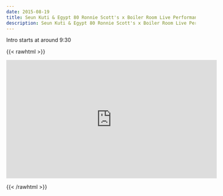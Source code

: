 ```yaml
---
date: 2015-08-19
title: Seun Kuti & Egypt 80 Ronnie Scott's x Boiler Room Live Performance
description: Seun Kuti & Egypt 80 Ronnie Scott's x Boiler Room Live Performance
---
```


Intro starts at around 9:30

{{< rawhtml >}}

<iframe width="560" height="315" src="https://www.youtube.com/embed/KLzCPZZO0js?start=555" title="YouTube video player" frameborder="0" allow="accelerometer; autoplay; clipboard-write; encrypted-media; gyroscope; picture-in-picture" allowfullscreen></iframe>

{{< /rawhtml >}}
